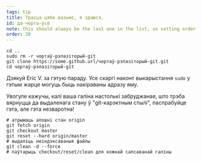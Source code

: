 ```yaml
---
tags: tip
title: Трасца цябе вазьмі, я здаюся.
id: да-чорта-ўсё
note: this should always be the last one in the list, so setting order to 20 so I don't have to re-name/re-order it
order: 20
---
```


```git
cd ..
sudo rm -r чортаў-рэпазіторый-git
git clone https://some.github.url/чортаў-рэпазіторый-git.git
cd чортаў-рэпазіторый-git
```

Дзякуй Eric V. за гэтую параду. Усе скаргі наконт выкарыстання `sudo` у гэтым жарце могуць быць накіраваны адразу яму.

Увогуле кажучы, калі ваша галіна настолькі забруджаная, што трэба вярнуцца да выдаленага стану ў "git-карэктным стылі", паспрабуйце гэта, але гэта незваротна!

```git
# атрымаць апошні стан origin
git fetch origin
git checkout master
git reset --hard origin/master
# выдаліць неіндэксаваныя файлы
git clean -d --force
# паўтарыць checkout/reset/clean для кожнай сапсаванай галіны
```
